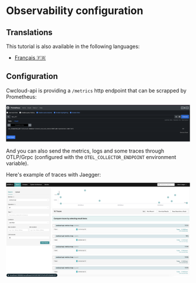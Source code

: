 # Observability configuration

## Translations

This tutorial is also available in the following languages:
* [Français 🇫🇷](../../../translations/fr/tutorials/selfhosted/configuration/observability.md)

## Configuration

Cwcloud-api is providing a `/metrics` http endpoint that can be scrapped by Prometheus:

![prometheus](../../../img/prometheus.png)

And you can also send the metrics, logs and some traces through OTLP/Grpc (configured with the `OTEL_COLLECTOR_ENDPOINT` environment variable).

Here's example of traces with Jaegger:

![jaegger](../../../img/jaegger.png)
